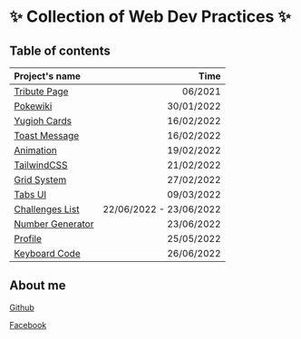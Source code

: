 # ✨ Collection of Web Dev Practices ✨

## Table of contents

| Project's name                                  |                    Time |
|:----------------------------------------------- | -----------------------:|
| [Tribute Page](tribute_page/index.html)         |                 06/2021 |
| [Pokewiki](pokewiki__fetchAPI/index.html)       |              30/01/2022 |
| [Yugioh Cards](yugioh__BEM/index.html)          |              16/02/2022 |
| [Toast Message](toast_message__DOM/index.html)  |              16/02/2022 |
| [Animation](animation/index.html)               |              19/02/2022 |
| [TailwindCSS](tailwind/index.html)              |              21/02/2022 |
| [Grid System](grid_system/index.html)           |              27/02/2022 |
| [Tabs UI](tabs_ui__DOM/index.html)              |              09/03/2022 |
| [Challenges List](challenges/index.html)        | 22/06/2022 - 23/06/2022 |
| [Number Generator](number_generator/index.html) |              23/06/2022 |
| [Profile](profile/index.html)                   |              25/05/2022 |
| [Keyboard Code](keyboard_code/index.html)       |              26/06/2022 |

## About me

[Github](https://github.com/marucube35)

[Facebook](https://www.facebook.com/profile.php?id=100009916021095)
